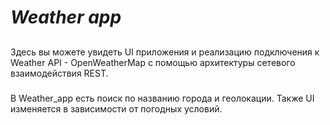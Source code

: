 
# _Weather app_
##
Здесь вы можете увидеть  UI приложения и реализацию подключения к Weather API - OpenWeatherMap с помощью архитектуры сетевого взаимодействия REST.

###
В Weather_app есть поиск по названию города и геолокации. Также UI изменяется в зависимости от погодных условий.




